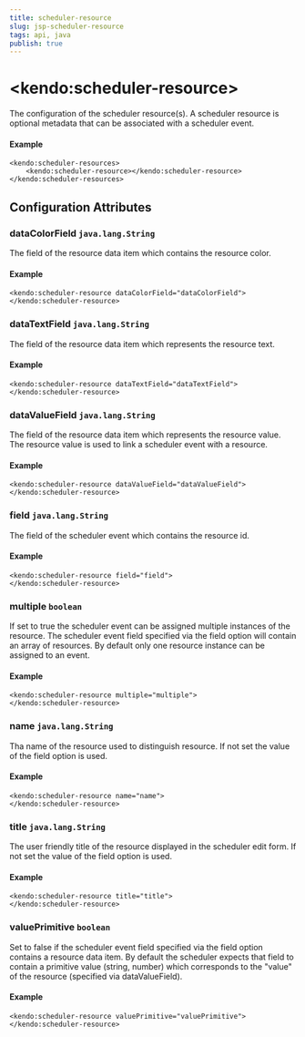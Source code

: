 ```yaml
---
title: scheduler-resource
slug: jsp-scheduler-resource
tags: api, java
publish: true
---
```


# \<kendo:scheduler-resource\>

The configuration of the scheduler resource(s). A scheduler resource is optional metadata that can be associated
with a scheduler event.

#### Example
    <kendo:scheduler-resources>
        <kendo:scheduler-resource></kendo:scheduler-resource>
    </kendo:scheduler-resources>

## Configuration Attributes

### dataColorField `java.lang.String`

The field of the resource data item which contains the resource color.

#### Example
    <kendo:scheduler-resource dataColorField="dataColorField">
    </kendo:scheduler-resource>

### dataTextField `java.lang.String`

The field of the resource data item which represents the resource text.

#### Example
    <kendo:scheduler-resource dataTextField="dataTextField">
    </kendo:scheduler-resource>

### dataValueField `java.lang.String`

The field of the resource data item which represents the resource value. The resource value is used to link a scheduler event with a resource.

#### Example
    <kendo:scheduler-resource dataValueField="dataValueField">
    </kendo:scheduler-resource>

### field `java.lang.String`

The field of the scheduler event which contains the resource id.

#### Example
    <kendo:scheduler-resource field="field">
    </kendo:scheduler-resource>

### multiple `boolean`

If set to true the scheduler event can be assigned multiple instances of the resource. The scheduler event field specified via the field option will contain an array of resources.
By default only one resource instance can be assigned to an event.

#### Example
    <kendo:scheduler-resource multiple="multiple">
    </kendo:scheduler-resource>

### name `java.lang.String`

Tha name of the resource used to distinguish resource. If not set the value of the field option is used.

#### Example
    <kendo:scheduler-resource name="name">
    </kendo:scheduler-resource>

### title `java.lang.String`

The user friendly title of the resource displayed in the scheduler edit form. If not set the value of the field option is used.

#### Example
    <kendo:scheduler-resource title="title">
    </kendo:scheduler-resource>

### valuePrimitive `boolean`

Set to false if the scheduler event field specified via the field option contains a resource data item.
By default the scheduler expects that field to contain a primitive value (string, number) which corresponds to the "value" of the resource (specified via dataValueField).

#### Example
    <kendo:scheduler-resource valuePrimitive="valuePrimitive">
    </kendo:scheduler-resource>

